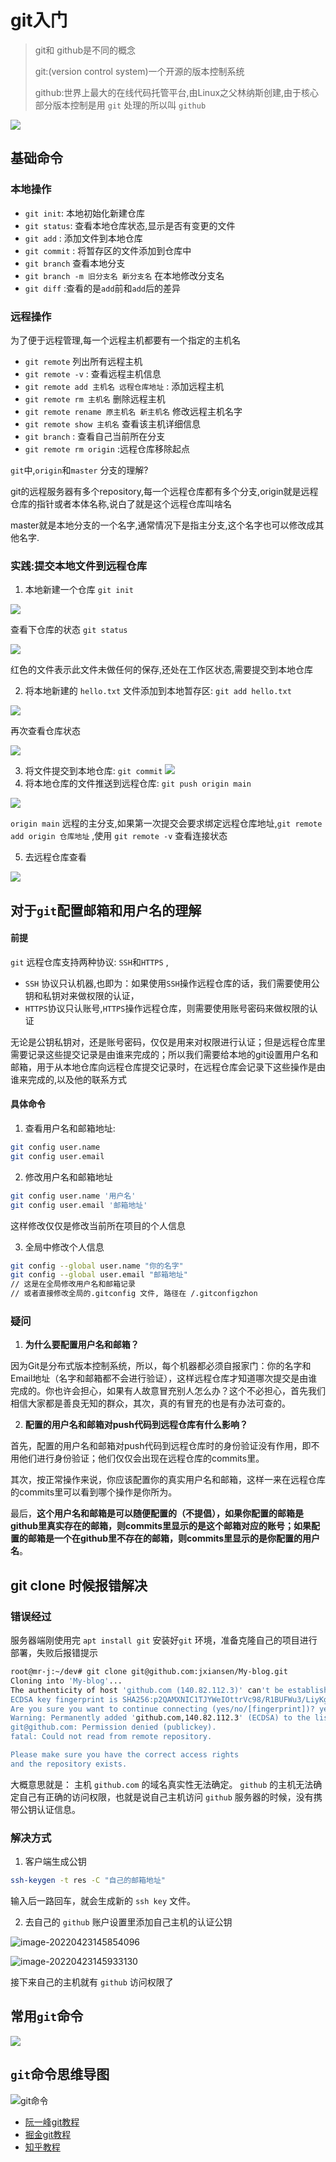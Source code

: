 # git入门

> git和 github是不同的概念
>
> git:(version control system)一个开源的版本控制系统
>
> github:世界上最大的在线代码托管平台,由Linux之父林纳斯创建,由于核心部分版本控制是用 `git` 处理的所以叫 `github` 

![](http://i0.hdslb.com/bfs/album/0896242aa82ff35d92e96e95be723662f564377a.jpg)

## 基础命令

### 本地操作

* `git init`: 本地初始化新建仓库
* `git status`: 查看本地仓库状态,显示是否有变更的文件
* `git add` : 添加文件到本地仓库
* `git commit` : 将暂存区的文件添加到仓库中
* `git branch` 查看本地分支
* `git branch -m 旧分支名 新分支名` 在本地修改分支名
* `git diff` :查看的是`add`前和`add`后的差异

### 远程操作

为了便于远程管理,每一个远程主机都要有一个指定的主机名

* `git remote` 列出所有远程主机
* `git remote -v` : 查看远程主机信息
* `git remote add 主机名 远程仓库地址` : 添加远程主机
* `git remote rm 主机名` 删除远程主机
* `git remote rename 原主机名 新主机名`  修改远程主机名字
* `git remote show 主机名` 查看该主机详细信息
* `git branch` : 查看自己当前所在分支
* `git remote rm origin` :远程仓库移除起点

`git`中,`origin`和`master` 分支的理解?

git的远程服务器有多个repository,每一个远程仓库都有多个分支,origin就是远程仓库的指针或者本体名称,说白了就是这个远程仓库叫啥名

master就是本地分支的一个名字,通常情况下是指主分支,这个名字也可以修改成其他名字.



###  实践:提交本地文件到远程仓库

1. 本地新建一个仓库 `git init` 

![](http://i0.hdslb.com/bfs/album/7045c4622559e9efec4a2e653006a6472d657181.png)

查看下仓库的状态 `git status` 

![](http://i0.hdslb.com/bfs/album/70ed198dff82b62ad9525036c8ab0d590d5e64c9.png)

红色的文件表示此文件未做任何的保存,还处在工作区状态,需要提交到本地仓库

2. 将本地新建的 `hello.txt` 文件添加到本地暂存区:  `git add hello.txt` 

![](http://i0.hdslb.com/bfs/album/15e009df426ccfff522bbdc89dff8ef5968937f6.png)

再次查看仓库状态

![](http://i0.hdslb.com/bfs/album/8169f8315953d2804f7c2613a52a4aba52e852fa.png)

3. 将文件提交到本地仓库: `git commit` ![](http://i0.hdslb.com/bfs/album/a4ee09785e0f2f2f51efbfe38aa185099c6d08c1.png)
4. 将本地仓库的文件推送到远程仓库: `git push origin main` 

![](http://i0.hdslb.com/bfs/album/ddf677bea4ebe77737337b2959a13bab48ca3d43.png)

`origin main` 远程的主分支,如果第一次提交会要求绑定远程仓库地址,`git remote add origin 仓库地址` ,使用 `git remote -v` 查看连接状态

5. 去远程仓库查看

![](http://i0.hdslb.com/bfs/album/c822eda163c56b49070767937a452d00cabbc5e1.png)

## 对于`git`配置邮箱和用户名的理解

#### 前提

`git` 远程仓库支持两种协议: `SSH`和`HTTPS` ,

* `SSH` 协议只认机器,也即为：如果使用`SSH`操作远程仓库的话，我们需要使用公钥和私钥对来做权限的认证，
* `HTTPS`协议只认账号,`HTTPS`操作远程仓库，则需要使用账号密码来做权限的认证

无论是公钥私钥对，还是账号密码，仅仅是用来对权限进行认证；但是远程仓库里需要记录这些提交记录是由谁来完成的；所以我们需要给本地的git设置用户名和邮箱，用于从本地仓库向远程仓库提交记录时，在远程仓库会记录下这些操作是由谁来完成的,以及他的联系方式

#### 具体命令

1. 查看用户名和邮箱地址: 

``` bash
git config user.name
git config user.email
```

2. 修改用户名和邮箱地址

``` bash
git config user.name '用户名'
git config user.email '邮箱地址'
```

这样修改仅仅是修改当前所在项目的个人信息

3. 全局中修改个人信息

```bash
git config --global user.name "你的名字"
git config --global user.email "邮箱地址"
// 这是在全局修改用户名和邮箱记录
// 或者直接修改全局的.gitconfig 文件, 路径在 /.gitconfigzhon
```

### 疑问 

1. **为什么要配置用户名和邮箱？**

因为Git是分布式版本控制系统，所以，每个机器都必须自报家门：你的名字和Email地址（名字和邮箱都不会进行验证），这样远程仓库才知道哪次提交是由谁完成的。你也许会担心，如果有人故意冒充别人怎么办？这个不必担心，首先我们相信大家都是善良无知的群众，其次，真的有冒充的也是有办法可查的。

2. **配置的用户名和邮箱对push代码到远程仓库有什么影响？**

首先，配置的用户名和邮箱对push代码到远程仓库时的身份验证没有作用，即不用他们进行身份验证；他们仅仅会出现在远程仓库的commits里。

其次，按正常操作来说，你应该配置你的真实用户名和邮箱，这样一来在远程仓库的commits里可以看到哪个操作是你所为。

最后，**这个用户名和邮箱是可以随便配置的（不提倡），如果你配置的邮箱是github里真实存在的邮箱，则commits里显示的是这个邮箱对应的账号；如果配置的邮箱是一个在github里不存在的邮箱，则commits里显示的是你配置的用户名**。

## git clone 时候报错解决

### 错误经过

服务器端刚使用完 `apt install git` 安装好`git` 环境，准备克隆自己的项目进行部署，失败后报错提示

``` sh
root@mr-j:~/dev# git clone git@github.com:jxiansen/My-blog.git
Cloning into 'My-blog'...
The authenticity of host 'github.com (140.82.112.3)' can't be established.
ECDSA key fingerprint is SHA256:p2QAMXNIC1TJYWeIOttrVc98/R1BUFWu3/LiyKgUfQM.
Are you sure you want to continue connecting (yes/no/[fingerprint])? yes
Warning: Permanently added 'github.com,140.82.112.3' (ECDSA) to the list of known hosts.
git@github.com: Permission denied (publickey).
fatal: Could not read from remote repository.

Please make sure you have the correct access rights
and the repository exists.
```

大概意思就是： 主机 `github.com` 的域名真实性无法确定。 `github` 的主机无法确定自己有正确的访问权限，也就是说自己主机访问 `github` 服务器的时候，没有携带公钥认证信息。

### 解决方式

1. 客户端生成公钥

``` sh
ssh-keygen -t res -C "自己的邮箱地址"
```

输入后一路回车，就会生成新的 `ssh key` 文件。

2. 去自己的 `github` 账户设置里添加自己主机的认证公钥

![image-20220423145854096](http://i0.hdslb.com/bfs/album/b02b4810d9c12152b82ec5d97f660d5e2054b099.png)

![image-20220423145933130](http://i0.hdslb.com/bfs/album/76e84ab4bca8dca5bd014fc051115e96ddf0d58a.png)

接下来自己的主机就有 `github` 访问权限了

## 常用`git`命令

![](http://i0.hdslb.com/bfs/album/484201019fa90a20006838c06da18b19d34ca0f0.jpg)

## `git`命令思维导图

![git命令](http://i0.hdslb.com/bfs/album/ced18de825e756bf0e60e92b4b7b18f0a50550ad.png)

* [阮一峰git教程](https://www.ruanyifeng.com/blog/2014/06/git_remote.html)
* [掘金git教程](https://juejin.cn/post/6869519303864123399)
* [知乎教程](https://zhuanlan.zhihu.com/p/135183491)

